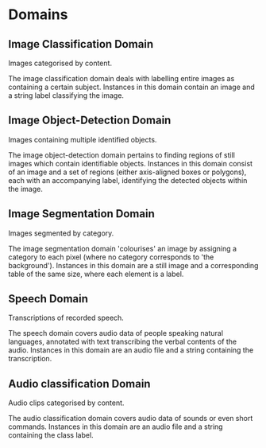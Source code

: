 # Domains
## Image Classification Domain
Images categorised by content.

The image classification domain deals with labelling entire images as containing a certain subject. Instances in this
domain contain an image and a string label classifying the image.


## Image Object-Detection Domain
Images containing multiple identified objects.

The image object-detection domain pertains to finding regions of still images which contain identifiable objects.
Instances in this domain consist of an image and a set of regions (either axis-aligned boxes or polygons), each with
an accompanying label, identifying the detected objects within the image.


## Image Segmentation Domain
Images segmented by category.

The image segmentation domain 'colourises' an image by assigning a category to each pixel (where no category
corresponds to 'the background'). Instances in this domain are a still image and a corresponding table of the same
size, where each element is a label.


## Speech Domain
Transcriptions of recorded speech.

The speech domain covers audio data of people speaking natural languages, annotated with text transcribing the verbal
contents of the audio. Instances in this domain are an audio file and a string containing the transcription.


## Audio classification Domain
Audio clips categorised by content.

The audio classification domain covers audio data of sounds or even short commands. Instances in this domain are an 
audio file and a string containing the class label.
